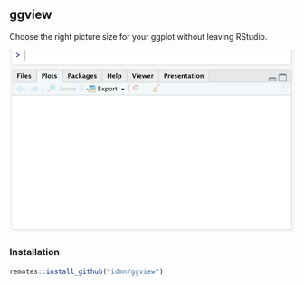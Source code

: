 ggview
-----------

Choose the right picture size for your ggplot without leaving RStudio.

![](man/figures/ggview.gif)

### Installation

```r
remotes::install_github("idmn/ggview")
```
